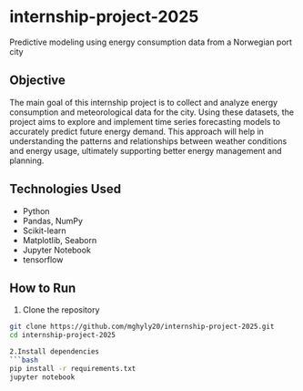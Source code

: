 # internship-project-2025
Predictive modeling using energy consumption data from a Norwegian port city
## Objective
The main goal of this internship project is to collect and analyze energy consumption and meteorological data for the city. Using these datasets, the project aims to explore and implement time series forecasting models to accurately predict future energy demand. This approach will help in understanding the patterns and relationships between weather conditions and energy usage, ultimately supporting better energy management and planning.
## Technologies Used
- Python
- Pandas, NumPy
- Scikit-learn
- Matplotlib, Seaborn
- Jupyter Notebook
- tensorflow
## How to Run

1. Clone the repository
```bash
git clone https://github.com/mghyly20/internship-project-2025.git
cd internship-project-2025

2.Install dependencies
```bash
pip install -r requirements.txt
jupyter notebook

